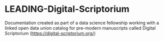 # LEADING-Digital-Scriptorium
Documentation created as part of a data science fellowship working with a linked open data union catalog for pre-modern manuscripts called Digital Scriptorium (https://digital-scriptorium.org/)
